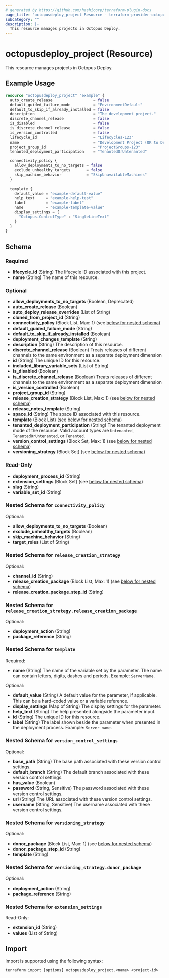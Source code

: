 ```yaml
---
# generated by https://github.com/hashicorp/terraform-plugin-docs
page_title: "octopusdeploy_project Resource - terraform-provider-octopusdeploy"
subcategory: ""
description: |-
  This resource manages projects in Octopus Deploy.
---
```


# octopusdeploy_project (Resource)

This resource manages projects in Octopus Deploy.

## Example Usage

```terraform
resource "octopusdeploy_project" "example" {
  auto_create_release                  = false
  default_guided_failure_mode          = "EnvironmentDefault"
  default_to_skip_if_already_installed = false
  description                          = "The development project."
  discrete_channel_release             = false
  is_disabled                          = false
  is_discrete_channel_release          = false
  is_version_controlled                = false
  lifecycle_id                         = "Lifecycles-123"
  name                                 = "Development Project (OK to Delete)"
  project_group_id                     = "ProjectGroups-123"
  tenanted_deployment_participation    = "TenantedOrUntenanted"

  connectivity_policy {
    allow_deployments_to_no_targets = false
    exclude_unhealthy_targets       = false
    skip_machine_behavior           = "SkipUnavailableMachines"
  }

  template {
    default_value = "example-default-value"
    help_text     = "example-help-test"
    label         = "example-label"
    name          = "example-template-value"
    display_settings = {
      "Octopus.ControlType" : "SingleLineText"
    }
  }
}
```

<!-- schema generated by tfplugindocs -->
## Schema

### Required

- **lifecycle_id** (String) The lifecycle ID associated with this project.
- **name** (String) The name of this resource.

### Optional

- **allow_deployments_to_no_targets** (Boolean, Deprecated)
- **auto_create_release** (Boolean)
- **auto_deploy_release_overrides** (List of String)
- **cloned_from_project_id** (String)
- **connectivity_policy** (Block List, Max: 1) (see [below for nested schema](#nestedblock--connectivity_policy))
- **default_guided_failure_mode** (String)
- **default_to_skip_if_already_installed** (Boolean)
- **deployment_changes_template** (String)
- **description** (String) The description of this resource.
- **discrete_channel_release** (Boolean) Treats releases of different channels to the same environment as a separate deployment dimension
- **id** (String) The unique ID for this resource.
- **included_library_variable_sets** (List of String)
- **is_disabled** (Boolean)
- **is_discrete_channel_release** (Boolean) Treats releases of different channels to the same environment as a separate deployment dimension
- **is_version_controlled** (Boolean)
- **project_group_id** (String)
- **release_creation_strategy** (Block List, Max: 1) (see [below for nested schema](#nestedblock--release_creation_strategy))
- **release_notes_template** (String)
- **space_id** (String) The space ID associated with this resource.
- **template** (Block List) (see [below for nested schema](#nestedblock--template))
- **tenanted_deployment_participation** (String) The tenanted deployment mode of the resource. Valid account types are `Untenanted`, `TenantedOrUntenanted`, or `Tenanted`.
- **version_control_settings** (Block Set, Max: 1) (see [below for nested schema](#nestedblock--version_control_settings))
- **versioning_strategy** (Block Set) (see [below for nested schema](#nestedblock--versioning_strategy))

### Read-Only

- **deployment_process_id** (String)
- **extension_settings** (Block Set) (see [below for nested schema](#nestedblock--extension_settings))
- **slug** (String)
- **variable_set_id** (String)

<a id="nestedblock--connectivity_policy"></a>
### Nested Schema for `connectivity_policy`

Optional:

- **allow_deployments_to_no_targets** (Boolean)
- **exclude_unhealthy_targets** (Boolean)
- **skip_machine_behavior** (String)
- **target_roles** (List of String)


<a id="nestedblock--release_creation_strategy"></a>
### Nested Schema for `release_creation_strategy`

Optional:

- **channel_id** (String)
- **release_creation_package** (Block List, Max: 1) (see [below for nested schema](#nestedblock--release_creation_strategy--release_creation_package))
- **release_creation_package_step_id** (String)

<a id="nestedblock--release_creation_strategy--release_creation_package"></a>
### Nested Schema for `release_creation_strategy.release_creation_package`

Optional:

- **deployment_action** (String)
- **package_reference** (String)



<a id="nestedblock--template"></a>
### Nested Schema for `template`

Required:

- **name** (String) The name of the variable set by the parameter. The name can contain letters, digits, dashes and periods. Example: `ServerName`.

Optional:

- **default_value** (String) A default value for the parameter, if applicable. This can be a hard-coded value or a variable reference.
- **display_settings** (Map of String) The display settings for the parameter.
- **help_text** (String) The help presented alongside the parameter input.
- **id** (String) The unique ID for this resource.
- **label** (String) The label shown beside the parameter when presented in the deployment process. Example: `Server name`.


<a id="nestedblock--version_control_settings"></a>
### Nested Schema for `version_control_settings`

Optional:

- **base_path** (String) The base path associated with these version control settings.
- **default_branch** (String) The default branch associated with these version control settings.
- **has_value** (Boolean)
- **password** (String, Sensitive) The password associated with these version control settings.
- **url** (String) The URL associated with these version control settings.
- **username** (String, Sensitive) The username associated with these version control settings.


<a id="nestedblock--versioning_strategy"></a>
### Nested Schema for `versioning_strategy`

Optional:

- **donor_package** (Block List, Max: 1) (see [below for nested schema](#nestedblock--versioning_strategy--donor_package))
- **donor_package_step_id** (String)
- **template** (String)

<a id="nestedblock--versioning_strategy--donor_package"></a>
### Nested Schema for `versioning_strategy.donor_package`

Optional:

- **deployment_action** (String)
- **package_reference** (String)



<a id="nestedblock--extension_settings"></a>
### Nested Schema for `extension_settings`

Read-Only:

- **extension_id** (String)
- **values** (List of String)

## Import

Import is supported using the following syntax:

```shell
terraform import [options] octopusdeploy_project.<name> <project-id>
```
